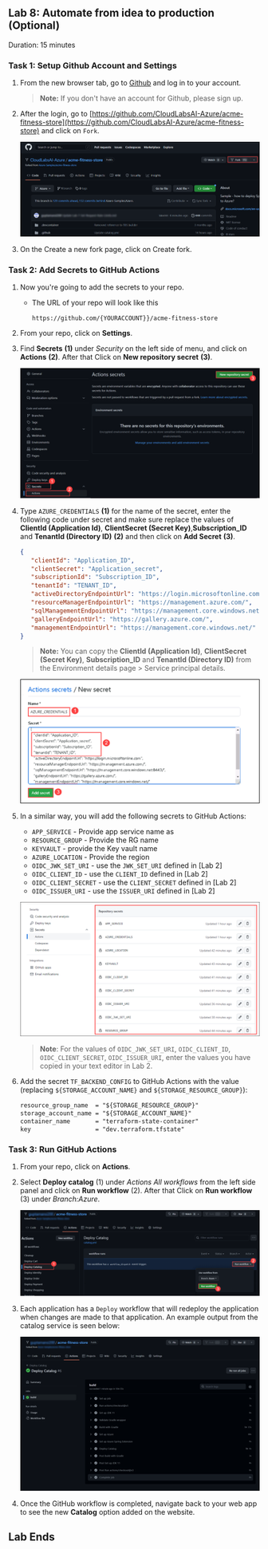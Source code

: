 ## Lab 8: Automate from idea to production (Optional)

Duration: 15 minutes

### Task 1: Setup Github Account and Settings

1. From the new browser tab, go to [Github](https://github.com/) and log in to your account.
    > **Note:** If you don't have an account for Github, please sign up.

1. After the login, go to [https://github.com/CloudLabsAI-Azure/acme-fitness-store](https://github.com/CloudLabsAI-Azure/acme-fitness-store) and click on `Fork`.

   ![](Images/L8-t1-s2.png)
   
1. On the Create a new fork page, click on Create fork.   

### Task 2: Add Secrets to GitHub Actions

1. Now you're going to add the secrets to your repo.
     
   - The URL of your repo will look like this

     ```text
     https://github.com/{YOURACCOUNT}}/acme-fitness-store
     ```
1. From your repo, click on **Settings**.

1. Find **Secrets** **(1)** under _Security_ on the left side of menu, and click on **Actions** **(2)**. After that Click on **New repository secret** **(3)**.
  
   ![](Images/L8-t2-s3.png)
   
1. Type `AZURE_CREDENTIALS` **(1)** for the name of the secret, enter the following code under secret and make sure replace the values of **ClientId (Application Id)**, **ClientSecret (Secret Key)**,**Subscription_ID** and **TenantId (Directory ID)** **(2)** and then click on **Add Secret** **(3)**.   

     ```json
    {
        "clientId": "Application_ID",
        "clientSecret": "Application_secret",
        "subscriptionId": "Subscription_ID",
        "tenantId": "TENANT_ID",
        "activeDirectoryEndpointUrl": "https://login.microsoftonline.com",
        "resourceManagerEndpointUrl": "https://management.azure.com/",
        "sqlManagementEndpointUrl": "https://management.core.windows.net:8443/",
        "galleryEndpointUrl": "https://gallery.azure.com/",
        "managementEndpointUrl": "https://management.core.windows.net/"
    }
    ```
     
     >**Note:** You can copy the **ClientId (Application Id)**, **ClientSecret (Secret Key)**, **Subscription_ID** and **TenantId (Directory ID)** from the Environment details page > Service principal details.

   ![](Images/Ex8-T2-S4.png)

1. In a similar way, you will add the following secrets to GitHub Actions:

  
   * `APP_SERVICE` - Provide app service name as **<inject key="Spring App Name" />**
   * `RESOURCE_GROUP` - Provide the RG name **<inject key="Resource Group Name" />**
   * `KEYVAULT` - provide the Key vault name **<inject key="KeyVault Name" />**
   * `AZURE_LOCATION` - Provide the region **<inject key="Region" />**
   * `OIDC_JWK_SET_URI` - use the `JWK_SET_URI` defined in [Lab 2]
   * `OIDC_CLIENT_ID` - use the `CLIENT_ID` defined in [Lab 2]
   * `OIDC_CLIENT_SECRET` - use the `CLIENT_SECRET` defined in [Lab 2]
   * `OIDC_ISSUER_URI` - use the `ISSUER_URI` defined in [Lab 2]

    ![](Images/secrets-count.png)
 
    > **Note**: For the values of `OIDC_JWK_SET_URI`, `OIDC_CLIENT_ID`, `OIDC_CLIENT_SECRET`, `OIDC_ISSUER_URI`, enter the values you have copied in your text editor in Lab 2.


1. Add the secret `TF_BACKEND_CONFIG` to GitHub Actions with the value (replacing `${STORAGE_ACCOUNT_NAME}` and `${STORAGE_RESOURCE_GROUP}`):

   ```text
   resource_group_name  = "${STORAGE_RESOURCE_GROUP}"
   storage_account_name = "${STORAGE_ACCOUNT_NAME}"
   container_name       = "terraform-state-container"
   key                  = "dev.terraform.tfstate"
   ```

### Task 3: Run GitHub Actions

1. From your repo, click on **Actions**.

1. Select **Deploy catalog** (1) under __Actions_ All workflows_ from the left side panel and click on **Run workflow** (2). After that Click on **Run workflow** (3) under _Branch:Azure_.

   ![](Images/L8-t3-s2.png)

1. Each application has a `Deploy` workflow that will redeploy the application when changes are made to that application. An example output from the catalog service is seen below:

   ![Output from the Deploy Catalog workflow](Images/final-result.png)

1. Once the GitHub workflow is completed, navigate back to your web app to see the new **Catalog** option added on the website.


## Lab Ends
